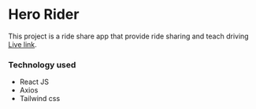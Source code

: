 # Hero Rider

This project is a ride share app that provide ride sharing and teach driving [Live link](https://willowy-zuccutto-7c1661.netlify.app/).

### Technology used

- React JS
- Axios
- Tailwind css
